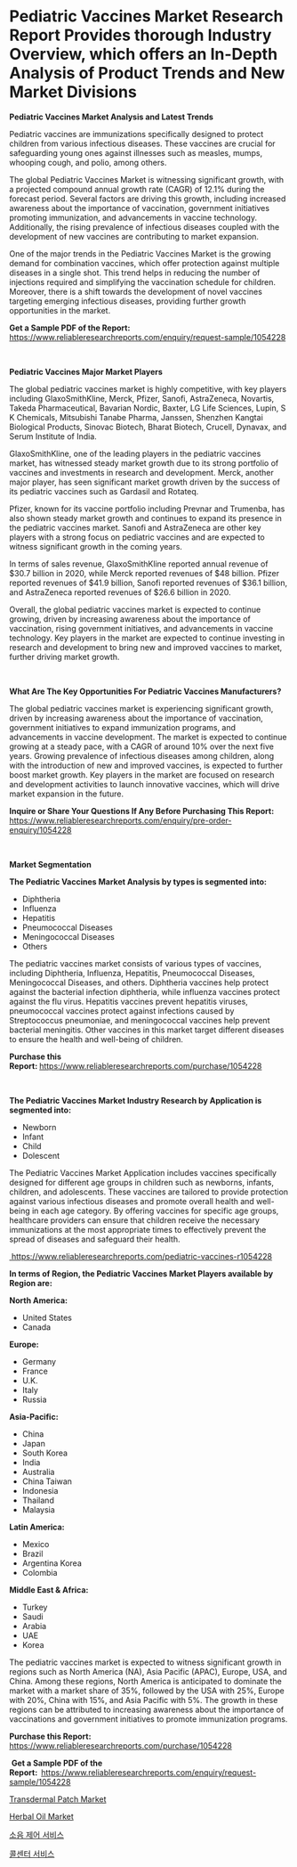 <p><h1>Pediatric Vaccines Market Research Report Provides thorough Industry Overview, which offers an In-Depth Analysis of Product Trends and New Market Divisions</h1></p><p><strong>Pediatric Vaccines Market Analysis and Latest Trends</strong></p>
<p><p>Pediatric vaccines are immunizations specifically designed to protect children from various infectious diseases. These vaccines are crucial for safeguarding young ones against illnesses such as measles, mumps, whooping cough, and polio, among others.</p><p>The global Pediatric Vaccines Market is witnessing significant growth, with a projected compound annual growth rate (CAGR) of 12.1% during the forecast period. Several factors are driving this growth, including increased awareness about the importance of vaccination, government initiatives promoting immunization, and advancements in vaccine technology. Additionally, the rising prevalence of infectious diseases coupled with the development of new vaccines are contributing to market expansion.</p><p>One of the major trends in the Pediatric Vaccines Market is the growing demand for combination vaccines, which offer protection against multiple diseases in a single shot. This trend helps in reducing the number of injections required and simplifying the vaccination schedule for children. Moreover, there is a shift towards the development of novel vaccines targeting emerging infectious diseases, providing further growth opportunities in the market.</p></p>
<p><strong>Get a Sample PDF of the Report:&nbsp;</strong> <a href="https://www.reliableresearchreports.com/enquiry/request-sample/1054228">https://www.reliableresearchreports.com/enquiry/request-sample/1054228</a></p>
<p>&nbsp;</p>
<p><strong>Pediatric Vaccines Major Market Players</strong></p>
<p><p>The global pediatric vaccines market is highly competitive, with key players including GlaxoSmithKline, Merck, Pfizer, Sanofi, AstraZeneca, Novartis, Takeda Pharmaceutical, Bavarian Nordic, Baxter, LG Life Sciences, Lupin, S K Chemicals, Mitsubishi Tanabe Pharma, Janssen, Shenzhen Kangtai Biological Products, Sinovac Biotech, Bharat Biotech, Crucell, Dynavax, and Serum Institute of India.</p><p>GlaxoSmithKline, one of the leading players in the pediatric vaccines market, has witnessed steady market growth due to its strong portfolio of vaccines and investments in research and development. Merck, another major player, has seen significant market growth driven by the success of its pediatric vaccines such as Gardasil and Rotateq.</p><p>Pfizer, known for its vaccine portfolio including Prevnar and Trumenba, has also shown steady market growth and continues to expand its presence in the pediatric vaccines market. Sanofi and AstraZeneca are other key players with a strong focus on pediatric vaccines and are expected to witness significant growth in the coming years.</p><p>In terms of sales revenue, GlaxoSmithKline reported annual revenue of $30.7 billion in 2020, while Merck reported revenues of $48 billion. Pfizer reported revenues of $41.9 billion, Sanofi reported revenues of $36.1 billion, and AstraZeneca reported revenues of $26.6 billion in 2020.</p><p>Overall, the global pediatric vaccines market is expected to continue growing, driven by increasing awareness about the importance of vaccination, rising government initiatives, and advancements in vaccine technology. Key players in the market are expected to continue investing in research and development to bring new and improved vaccines to market, further driving market growth.</p></p>
<p>&nbsp;</p>
<p><strong>What Are The Key Opportunities For Pediatric Vaccines Manufacturers?</strong></p>
<p><p>The global pediatric vaccines market is experiencing significant growth, driven by increasing awareness about the importance of vaccination, government initiatives to expand immunization programs, and advancements in vaccine development. The market is expected to continue growing at a steady pace, with a CAGR of around 10% over the next five years. Growing prevalence of infectious diseases among children, along with the introduction of new and improved vaccines, is expected to further boost market growth. Key players in the market are focused on research and development activities to launch innovative vaccines, which will drive market expansion in the future.</p></p>
<p><strong>Inquire or Share Your Questions If Any Before Purchasing This Report:</strong> <a href="https://www.reliableresearchreports.com/enquiry/pre-order-enquiry/1054228">https://www.reliableresearchreports.com/enquiry/pre-order-enquiry/1054228</a></p>
<p>&nbsp;</p>
<p><strong>Market Segmentation</strong></p>
<p><strong>The Pediatric Vaccines Market Analysis by types is segmented into:</strong></p>
<p><ul><li>Diphtheria</li><li>Influenza</li><li>Hepatitis</li><li>Pneumococcal Diseases</li><li>Meningococcal Diseases</li><li>Others</li></ul></p>
<p><p>The pediatric vaccines market consists of various types of vaccines, including Diphtheria, Influenza, Hepatitis, Pneumococcal Diseases, Meningococcal Diseases, and others. Diphtheria vaccines help protect against the bacterial infection diphtheria, while influenza vaccines protect against the flu virus. Hepatitis vaccines prevent hepatitis viruses, pneumococcal vaccines protect against infections caused by Streptococcus pneumoniae, and meningococcal vaccines help prevent bacterial meningitis. Other vaccines in this market target different diseases to ensure the health and well-being of children.</p></p>
<p><strong>Purchase this Report:&nbsp;</strong><a href="https://www.reliableresearchreports.com/purchase/1054228">https://www.reliableresearchreports.com/purchase/1054228</a></p>
<p>&nbsp;</p>
<p><strong>The Pediatric Vaccines Market Industry Research by Application is segmented into:</strong></p>
<p><ul><li>Newborn</li><li>Infant</li><li>Child</li><li>Dolescent</li></ul></p>
<p><p>The Pediatric Vaccines Market Application includes vaccines specifically designed for different age groups in children such as newborns, infants, children, and adolescents. These vaccines are tailored to provide protection against various infectious diseases and promote overall health and well-being in each age category. By offering vaccines for specific age groups, healthcare providers can ensure that children receive the necessary immunizations at the most appropriate times to effectively prevent the spread of diseases and safeguard their health.</p></p>
<p><a href="https://www.reliableresearchreports.com/pediatric-vaccines-r1054228">&nbsp;https://www.reliableresearchreports.com/pediatric-vaccines-r1054228</a></p>
<p><strong>In terms of Region, the Pediatric Vaccines Market Players available by Region are:</strong></p>
<p>
    <p> <strong> North America: </strong>
        <ul>
            <li>United States</li>
            <li>Canada</li>
        </ul>
        </p> 
    <p> <strong> Europe: </strong>
        <ul>
            <li>Germany</li>
            <li>France</li>
            <li>U.K.</li>
            <li>Italy</li>
            <li>Russia</li>
        </ul>
        </p> 
    <p> <strong> Asia-Pacific: </strong>
        <ul>
            <li>China</li>
            <li>Japan</li>
            <li>South Korea</li>
            <li>India</li>
            <li>Australia</li>
            <li>China Taiwan</li>
            <li>Indonesia</li>
            <li>Thailand</li>
            <li>Malaysia</li>
        </ul>
        </p> 
    <p> <strong> Latin America: </strong>
        <ul>
            <li>Mexico</li>
            <li>Brazil</li>
            <li>Argentina Korea</li>
            <li>Colombia</li>
        </ul>
        </p> 
    <p> <strong> Middle East & Africa: </strong>
        <ul>
            <li>Turkey</li>
            <li>Saudi</li>
            <li>Arabia</li>
            <li>UAE</li>
            <li>Korea</li>
        </ul>
    </p>
    </p>
<p><p>The pediatric vaccines market is expected to witness significant growth in regions such as North America (NA), Asia Pacific (APAC), Europe, USA, and China. Among these regions, North America is anticipated to dominate the market with a market share of 35%, followed by the USA with 25%, Europe with 20%, China with 15%, and Asia Pacific with 5%. The growth in these regions can be attributed to increasing awareness about the importance of vaccinations and government initiatives to promote immunization programs.</p></p>
<p><strong>Purchase this Report: </strong><a href="https://www.reliableresearchreports.com/purchase/1054228">https://www.reliableresearchreports.com/purchase/1054228</a></p>
<p>&nbsp;<strong>Get a Sample PDF of the Report:&nbsp;&nbsp;</strong><a href="https://www.reliableresearchreports.com/enquiry/request-sample/1054228">https://www.reliableresearchreports.com/enquiry/request-sample/1054228</a></p>
<p><strong></strong></p>
<p><p><a href="https://github.com/wusalecollins540tpqoz/Market-Research-Report-List-2/blob/main/transdermal-patch-market.md">Transdermal Patch Market</a></p><p><a href="https://github.com/kathiaseamanalvaradovlprc2h/Market-Research-Report-List-2/blob/main/herbal-oil-market.md">Herbal Oil Market</a></p><p><a href="https://github.com/royErdmtyan906778/Market-Research-Report-List-1/blob/main/108932256941.md">소음 제어 서비스</a></p><p><a href="https://github.com/valroy852/Market-Research-Report-List-1/blob/main/102505556942.md">콜센터 서비스</a></p></p>